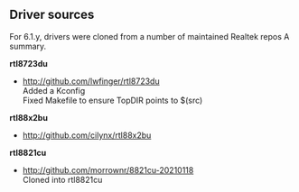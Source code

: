 ## Driver sources
For 6.1.y, drivers were cloned from a number of maintained Realtek repos
A summary.

**rtl8723du**
- http://github.com/lwfinger/rtl8723du  
    Added a Kconfig  
    Fixed Makefile to ensure TopDIR points to $(src)

**rtl88x2bu**  
- http://github.com/cilynx/rtl88x2bu  
        
**rtl8821cu**  
- http://github.com/morrownr/8821cu-20210118  
    Cloned into rtl8821cu

